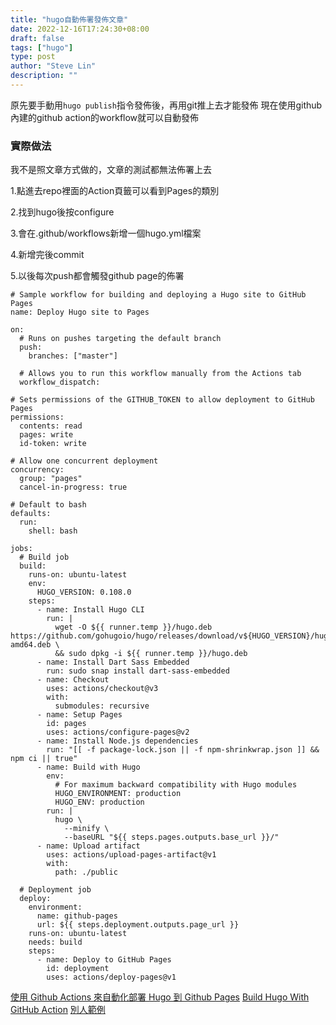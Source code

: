 ```yaml
---
title: "hugo自動佈署發佈文章"
date: 2022-12-16T17:24:30+08:00
draft: false
tags: ["hugo"]
type: post
author: "Steve Lin"
description: ""
---
```

原先要手動用`hugo publish`指令發佈後，再用git推上去才能發佈
現在使用github內建的github action的workflow就可以自動發佈

### 實際做法
我不是照文章方式做的，文章的測試都無法佈署上去

1.點進去repo裡面的Action頁籤可以看到Pages的類別

2.找到hugo後按configure

3.會在.github/workflows新增一個hugo.yml檔案

4.新增完後commit

5.以後每次push都會觸發github page的佈署
```
# Sample workflow for building and deploying a Hugo site to GitHub Pages
name: Deploy Hugo site to Pages

on:
  # Runs on pushes targeting the default branch
  push:
    branches: ["master"]

  # Allows you to run this workflow manually from the Actions tab
  workflow_dispatch:

# Sets permissions of the GITHUB_TOKEN to allow deployment to GitHub Pages
permissions:
  contents: read
  pages: write
  id-token: write

# Allow one concurrent deployment
concurrency:
  group: "pages"
  cancel-in-progress: true

# Default to bash
defaults:
  run:
    shell: bash

jobs:
  # Build job
  build:
    runs-on: ubuntu-latest
    env:
      HUGO_VERSION: 0.108.0
    steps:
      - name: Install Hugo CLI
        run: |
          wget -O ${{ runner.temp }}/hugo.deb https://github.com/gohugoio/hugo/releases/download/v${HUGO_VERSION}/hugo_extended_${HUGO_VERSION}_linux-amd64.deb \
          && sudo dpkg -i ${{ runner.temp }}/hugo.deb
      - name: Install Dart Sass Embedded
        run: sudo snap install dart-sass-embedded
      - name: Checkout
        uses: actions/checkout@v3
        with:
          submodules: recursive
      - name: Setup Pages
        id: pages
        uses: actions/configure-pages@v2
      - name: Install Node.js dependencies
        run: "[[ -f package-lock.json || -f npm-shrinkwrap.json ]] && npm ci || true"
      - name: Build with Hugo
        env:
          # For maximum backward compatibility with Hugo modules
          HUGO_ENVIRONMENT: production
          HUGO_ENV: production
        run: |
          hugo \
            --minify \
            --baseURL "${{ steps.pages.outputs.base_url }}/"
      - name: Upload artifact
        uses: actions/upload-pages-artifact@v1
        with:
          path: ./public

  # Deployment job
  deploy:
    environment:
      name: github-pages
      url: ${{ steps.deployment.outputs.page_url }}
    runs-on: ubuntu-latest
    needs: build
    steps:
      - name: Deploy to GitHub Pages
        id: deployment
        uses: actions/deploy-pages@v1

```


[使用 Github Actions 來自動化部署 Hugo 到 Github Pages](https://blog.puckwang.com/posts/2020/use-github-actions-deploy-hugo/)
[Build Hugo With GitHub Action](https://gohugo.io/hosting-and-deployment/hosting-on-github/#build-hugo-with-github-action)
[別人範例](https://gist.github.com/lisez/41cebe4eb9190a5c5e879fee5933beb1)